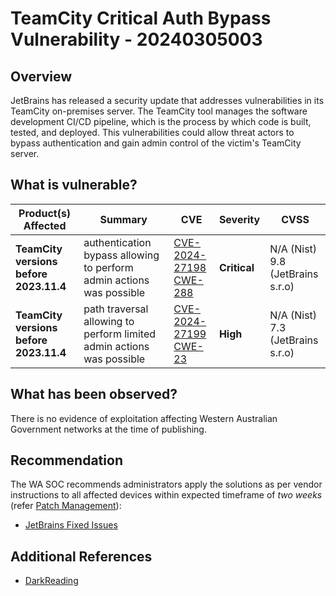 # TeamCity Critical Auth Bypass Vulnerability - 20240305003

## Overview

JetBrains has released a security update that addresses vulnerabilities in its TeamCity on-premises server. The TeamCity tool manages the software development CI/CD pipeline, which is the process by which code is built, tested, and deployed. This vulnerabilities could allow threat actors to bypass authentication and gain admin control of the victim's TeamCity server.

 
## What is vulnerable?

| Product(s) Affected | Summary |CVE| Severity     | CVSS |
| ------------------- | ------- |-| ------------ | ---- |
| **TeamCity versions before 2023.11.4** | authentication bypass allowing to perform admin actions was possible|[CVE-2024-27198](https://nvd.nist.gov/vuln/detail/CVE-2024-27198) <br> [CWE-288](https://cwe.mitre.org/data/definitions/288.html) |**Critical** |  N/A (Nist) <br> 9.8 (JetBrains s.r.o)|
| **TeamCity versions before 2023.11.4** | path traversal allowing to perform limited admin actions was possible |[CVE-2024-27199](https://nvd.nist.gov/vuln/detail/CVE-2024-27199) <br> [CWE-23](https://cwe.mitre.org/data/definitions/23.html) |**High** |  N/A (Nist) <br> 7.3 (JetBrains s.r.o)|
## What has been observed?

There is no evidence of exploitation affecting Western Australian Government networks at the time of publishing.

## Recommendation

The WA SOC recommends administrators apply the solutions as per vendor instructions to all affected devices within expected timeframe of *two weeks* (refer [Patch Management](../guidelines/patch-management.md)):

- [JetBrains Fixed Issues](https://www.jetbrains.com/privacy-security/issues-fixed/)

## Additional References

- [DarkReading](https://www.darkreading.com/application-security/critical-teamcity-bugs-endanger-software-supply-chain)

